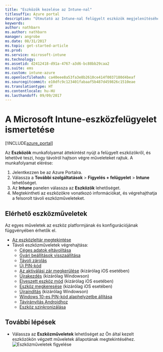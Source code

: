 ```yaml
---
title: "Eszközök kezelése az Intune-nal"
titlesuffix: Azure portal
description: "Útmutató az Intune-nal felügyelt eszközök megjelenítéséhez és az eszközökön végrehajtható különféle műveletekhez.”"
keywords: 
author: nathbarn
ms.author: nathbarn
manager: angrobe
ms.date: 08/31/2017
ms.topic: get-started-article
ms.prod: 
ms.service: microsoft-intune
ms.technology: 
ms.assetid: d2412418-d91a-4767-a3d6-bc88bb29caa2
ms.suite: ems
ms.custom: intune-azure
ms.openlocfilehash: ca40eee8a53fa3e8b2610ce414f0037180d4beaf
ms.sourcegitcommit: e10dfc9c123401fabaaf5b487d459826c1510eae
ms.translationtype: HT
ms.contentlocale: hu-HU
ms.lasthandoff: 09/09/2017
---
```

# <a name="what-is-microsoft-intune-device-management"></a>A Microsoft Intune-eszközfelügyelet ismertetése


[!INCLUDE[azure_portal](./includes/azure_portal.md)]

Az **Eszközök** munkafolyamat áttekintést nyújt a felügyelt eszközökről, és lehetővé teszi, hogy távolról hajtson végre műveleteket rajtuk. A munkafolyamat elérése:

1. Jelentkezzen be az Azure Portalra.
2. Válassza a **További szolgáltatások** > **Figyelés + felügyelet** > **Intune** lehetőséget.
3. Az **Intune** panelen válassza az **Eszközök** lehetőséget.
4. Megtekintheti az eszközökre vonatkozó információkat, és végrehajthatja a felsorolt távoli eszközműveleteket.

## <a name="available-device-actions"></a>Elérhető eszközműveletek
Az egyes műveletek az eszköz platformjának és konfigurációjának függvényében érhetők el.

- [Az eszközleltár megtekintése](device-inventory.md)
- Távoli eszközműveletek végrehajtása:
    - [Céges adatok eltávolítása](devices-wipe.md#remove-company-data)
    - [Gyári beállítások visszaállítása](devices-wipe.md#factory-reset)
    - [Távoli zárolás](device-remote-lock.md)
    - [Új PIN-kód](device-passcode-reset.md)
    - [Az aktiválási zár megkerülése](device-activation-lock-bypass.md) (kizárólag iOS esetében)
    - [Újrakezdés](device-fresh-start.md) (kizárólag Windowson)
    - [Elveszett eszköz mód](device-lost-mode.md) (kizárólag iOS esetében)
    - [Eszköz megkeresése](device-locate.md) (kizárólag iOS esetében)
    - [Újraindítás](device-restart.md) (kizárólag Windowson)
    - [Windows 10-es PIN-kód alaphelyzetbe állítása](device-windows-pin-reset.md)
    - [Távirányítás Androidhoz](device-profile-android-teamviewer.md)
    - [Eszköz szinkronizálása](device-sync.md)


## <a name="next-steps"></a>További lépések

- Válassza az **Eszközműveletek** lehetőséget az Ön által kezelt eszközökön végzett műveletek állapotának megtekintéséhez.
![Eszközműveletek figyelése](./media/monitor-device-actions.png)
